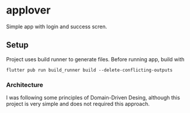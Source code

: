# applover

Simple app with login and success scren.

## Setup

Project uses build runner to generate files.
Before running app, build with
```
flutter pub run build_runner build --delete-conflicting-outputs
```

### Architecture
 I was following some principles of Domain-Driven Desing, although this project is very simple and does not required this approach.


